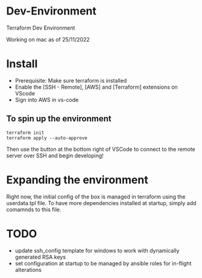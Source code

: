 # Dev-Environment
Terraform Dev Environment

Working on mac as of 25/11/2022

# Install

- Prerequisite: Make sure terraform is installed
- Enable the [SSH - Remote], [AWS] and [Terraform] extensions on VScode
- Sign into AWS in vs-code

## To spin up the environment

```
terraform init
terraform apply --auto-approve
```

Then use the button at the bottom right of VSCode to connect to the remote server over SSH and begin developing!

# Expanding the environment

Right now, the initial config of the box is managed in terraform using the userdata.tpl file. To have more dependencies installed at startup, simply add comamnds to this file.

# TODO

- update ssh_config template for windows to work with dynamically generated RSA keys
- set configuration at startup to be managed by ansible roles for in-flight alterations
